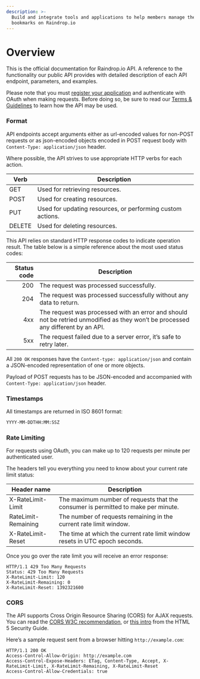 ```yaml
---
description: >-
  Build and integrate tools and applications to help members manage their
  bookmarks on Raindrop.io
---
```


# Overview

This is the official documentation for Raindrop.io API. A reference to the functionality our public API provides with detailed description of each API endpoint, parameters, and examples.

Please note that you must [register your application](https://app.raindrop.io/#/settings/apps/dev) and authenticate with OAuth when making requests. Before doing so, be sure to read our [Terms & Guidelines](terms.md) to learn how the API may be used.

### Format

API endpoints accept arguments either as url-encoded values for non-POST requests or as json-encoded objects encoded in POST request body with `Content-Type: application/json` header.

Where possible, the API strives to use appropriate HTTP verbs for each action.

| Verb   | Description                                                |
| ------ | ---------------------------------------------------------- |
| GET    | Used for retrieving resources.                             |
| POST   | Used for creating resources.                               |
| PUT    | Used for updating resources, or performing custom actions. |
| DELETE | Used for deleting resources.                               |

This API relies on standard HTTP response codes to indicate operation result. The table below is a simple reference about the most used status codes:

| Status code | Description                                                                                                                      |
| ----------: | -------------------------------------------------------------------------------------------------------------------------------- |
|         200 | The request was processed successfully.                                                                                          |
|         204 | The request was processed successfully without any data to return.                                                               |
|         4xx | The request was processed with an error and should not be retried unmodified as they won’t be processed any different by an API. |
|         5xx | The request failed due to a server error, it’s safe to retry later.                                                              |

All `200 OK` responses have the `Content-type: application/json` and contain a JSON-encoded representation of one or more objects.

Payload of POST requests has to be JSON-encoded and accompanied with `Content-Type: application/json` header.

### Timestamps <a href="#timestamps" id="timestamps"></a>

All timestamps are returned in ISO 8601 format:

```bash
YYYY-MM-DDTHH:MM:SSZ
```

### Rate Limiting <a href="#rate-limiting" id="rate-limiting"></a>

For requests using OAuth, you can make up to 120 requests per minute per authenticated user.

The headers tell you everything you need to know about your current rate limit status:

| Header name         | Description                                                                       |
| ------------------- | --------------------------------------------------------------------------------- |
| X-RateLimit-Limit   | The maximum number of requests that the consumer is permitted to make per minute. |
| RateLimit-Remaining | The number of requests remaining in the current rate limit window.                |
| X-RateLimit-Reset   | The time at which the current rate limit window resets in UTC epoch seconds.      |

Once you go over the rate limit you will receive an error response:

```http
HTTP/1.1 429 Too Many Requests
Status: 429 Too Many Requests
X-RateLimit-Limit: 120
X-RateLimit-Remaining: 0
X-RateLimit-Reset: 1392321600 
```

### CORS <a href="#cross-origin-resource-sharing" id="cross-origin-resource-sharing"></a>

The API supports Cross Origin Resource Sharing (CORS) for AJAX requests. You can read the [CORS W3C recommendation](https://www.w3.org/TR/cors/), or [this intro](http://code.google.com/p/html5security/wiki/CrossOriginRequestSecurity) from the HTML 5 Security Guide.

Here’s a sample request sent from a browser hitting `http://example.com`:

```http
HTTP/1.1 200 OK
Access-Control-Allow-Origin: http://example.com
Access-Control-Expose-Headers: ETag, Content-Type, Accept, X-RateLimit-Limit, X-RateLimit-Remaining, X-RateLimit-Reset
Access-Control-Allow-Credentials: true
```
